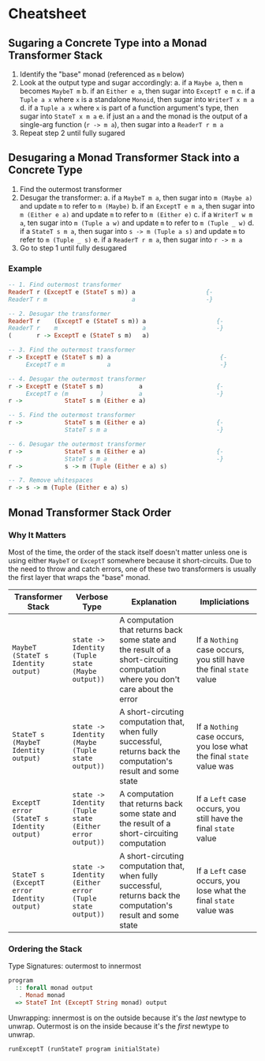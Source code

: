 # Cheatsheet
## Sugaring a Concrete Type into a Monad Transformer Stack

1. Identify the "base" monad (referenced as `m` below)
1. Look at the output type and sugar accordingly:
    a. if a `Maybe a`, then `m` becomes `MaybeT m`
    b. if an `Either e a`, then sugar into `ExceptT e m`
    c. if a `Tuple a x` where `x` is a standalone `Monoid`, then sugar into `WriterT x m a`
    d. if a `Tuple a x` where `x` is part of a function argument's type, then sugar into `StateT x m a`
    e. if just an `a` and the monad is the output of a single-arg function (`r -> m a`), then sugar into a `ReaderT r m a`
2. Repeat step 2 until fully sugared

## Desugaring a Monad Transformer Stack into a Concrete Type

1. Find the outermost transformer
2. Desugar the transformer:
    a. if a `MaybeT m a`, then sugar into `m (Maybe a)` and update `m` to refer to `m (Maybe)`
    b. if an `ExceptT e m a`, then sugar into `m (Either e a)` and update `m` to refer to `m (Either e)`
    c. if a `WriterT w m a`, ten sugar into `m (Tuple a w)` and update `m` to refer to `m (Tuple _ w)`
    d. if a `StateT s m a`, then sugar into `s -> m (Tuple a s)` and update `m` to refer to `m (Tuple _ s)`
    e. if a `ReaderT r m a`, then sugar into `r -> m a`
3. Go to step 1 until fully desugared


### Example

```purescript
-- 1. Find outermost transformer
ReaderT r (ExceptT e (StateT s m)) a                    {-
ReaderT r m                        a                    -}

-- 2. Desugar the transformer
ReaderT r    (ExceptT e (StateT s m)) a                    {-
ReaderT r    m                        a                    -}
(       r -> ExceptT e (StateT s m)   a)

-- 3. Find the outermost transformer
r -> ExceptT e (StateT s m) a                               {-
     ExceptT e m            a                               -}

-- 4. Desugar the outermost transformer
r -> ExceptT e (StateT s m)          a                     {-
     ExceptT e (m         )          a                     -}
r ->            StateT s m (Either e a)

-- 5. Find the outermost transformer
r ->            StateT s m (Either e a)                    {-
                StateT s m a                               -}

-- 6. Desugar the outermost transformer
r ->            StateT s m (Either e a)                    {-
                StateT s m a                               -}
r ->            s -> m (Tuple (Either e a) s)

-- 7. Remove whitespaces
r -> s -> m (Tuple (Either e a) s)
```

## Monad Transformer Stack Order

### Why It Matters

Most of the time, the order of the stack itself doesn't matter unless one is using either `MaybeT` or `ExceptT` somewhere because it short-circuits. Due to the need to throw and catch errors, one of these two transformers is usually the first layer that wraps the "base" monad.

| Transformer Stack                          | Verbose Type                                            | Explanation                                                                                                                      | Impliciations                                                         |
| ------------------------------------------ | ------------------------------------------------------- | -------------------------------------------------------------------------------------------------------------------------------- | --------------------------------------------------------------------- |
| `MaybeT (StateT s Identity output)`        | `state -> Identity (Tuple state (Maybe output))`        | A computation that returns back some state and the result of a short-circuiting computation where you don't care about the error | If a `Nothing` case occurs, you still have the final `state` value    |
| `StateT s (MaybeT Identity output)`        | `state -> Identity (Maybe (Tuple state output))`        | A short-circuting computation that, when fully successful, returns back the computation's result and some state                  | If a `Nothing` case occurs, you lose what the final `state` value was |
| `ExceptT error (StateT s Identity output)` | `state -> Identity (Tuple state (Either error output))` | A computation that returns back some state and the result of a short-circuiting computation                                      | If a `Left` case occurs, you still have the final `state` value       |
| `StateT s (ExceptT error Identity output)` | `state -> Identity (Either error (Tuple state output))` | A short-circuting computation that, when fully successful, returns back the computation's result and some state                  | If a `Left` case occurs, you lose what the final `state` value was    |

### Ordering the Stack

Type Signatures: outermost to innermost
```purescript
program
  :: forall monad output
   . Monad monad
  => StateT Int (ExceptT String monad) output
```
Unwrapping: innermost is on the outside because it's the *last* newtype to unwrap. Outermost is on the inside because it's the *first* newtype to unwrap.
```purescript
runExceptT (runStateT program initialState)
```